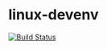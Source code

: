 # linux-devenv

[![Build Status](https://travis-ci.com/km45/linux-devenv.svg?branch=master)](https://travis-ci.com/km45/linux-devenv)
